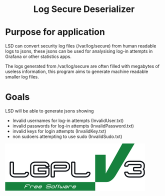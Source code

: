 <h1 align="center">
  Log Secure Deserializer
</h1>

# Purpose for application
LSD can convert security log files (/var/log/secure) from human readable logs to jsons, these jsons can be used for analysising log-in attempts in Grafana or other statistics apps.

The logs generated from /var/log/secure are often filled with megabytes of useless information, this program aims to generate machine readable smaller log files.

# Goals
LSD will be able to generate jsons showing
- Invalid usernames for log-in attempts (InvalidUser.txt)
- invalid passwords for log-in attempts (InvalidPassword.txt)
- invalid keys for login attempts (InvalidKey.txt)
- non sudoers attempting to use sudo (InvalidSudo.txt)



![LGPLv3 Badge](/README_RESOURCES/LGPLv3%20Logo.svg)
